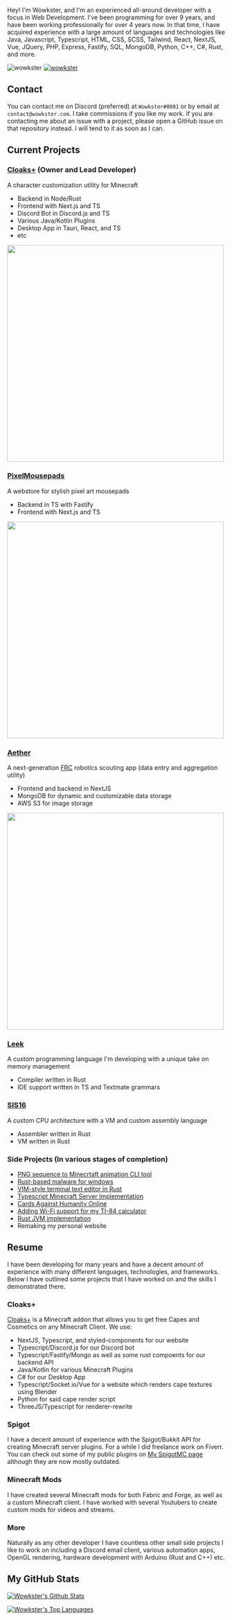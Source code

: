 Hey! I'm Wowkster, and I'm an experienced all-around developer with a focus in Web Development. I've been programming for over 9 years, and have been working professionally for over 4 years now. In that time, I have acquired experience with a large amount of languages and technologies like Java, Javascript, Typescript, HTML, CSS, SCSS, Tailwind, React, NextJS, Vue, JQuery, PHP, Express, Fastify, SQL, MongoDB, Python, C++, C#, Rust, and more. 

<p align="left"> <img src="https://komarev.com/ghpvc/?username=wowkster&label=Profile%20views&color=0e75b6&style=flat" alt="wowkster" /> <a href='https://wakatime.com/@14712074-e7e9-4ac6-91dd-cf3f62547828'><img src="https://wakatime.com/badge/user/14712074-e7e9-4ac6-91dd-cf3f62547828.svg" alt="wowkster" /></a> </p>

## Contact
You can contact me on Discord (preferred) at `Wowkster#0001` or by email at `contact@wowkster.com`. I take commissions if you like my work. If you are contacting me about an issue with a project, please open a GitHub issue on that repository instead. I will tend to it as soon as I can.

## Current Projects

### [Cloaks+](https://github.com/CloaksPlus) (Owner and Lead Developer)
  A character customization utility for Minecraft

  * Backend in Node/Rust
  * Frontend with Next.js and TS
  * Discord Bot in Discord.js and TS
  * Various Java/Kotlin Plugins
  * Desktop App in Tauri, React, and TS
  * etc

<img src="https://user-images.githubusercontent.com/49880655/230960140-ff465d11-eec3-4a3d-8163-df86bc133afe.png" width="500">

### [PixelMousepads](https://pixelmousepads.com)
  A webstore for stylish pixel art mousepads

  * Backend in TS with Fastify
  * Frontend with Next.js and TS

<img src="https://user-images.githubusercontent.com/49880655/230960693-78ff38aa-5f9f-4bbd-984b-bcd18039c541.png" width="500">


### [Aether](https://github.com/Team303/aether)
  
  A next-generation [FRC](https://www.firstinspires.org/robotics/frc) robotics scouting app (data entry and aggregation utility)
  
  * Frontend and backend in NextJS
  * MongoDB for dynamic and customizable data storage
  * AWS S3 for image storage

<img src="https://user-images.githubusercontent.com/49880655/230966259-0816aa17-f5e8-4936-a99c-d54232584592.png" width="500">

### [Leek](https://github.com/leek-lang/leek)

  A custom programming language I'm developing with a unique take on memory management
  
  * Compiler written in Rust
  * IDE support written in TS and Textmate grammars

### [SIS16](https://github.com/SIS16)

  A custom CPU architecture with a VM and custom assembly language
  
  * Assembler written in Rust
  * VM written in Rust

### Side Projects (In various stages of completion)

* [PNG sequence to Minecrtaft animation CLI tool](https://github.com/wowkster/StackPNG)
* [Rust-based malware for windows](https://github.com/wowkster/repulse)
* [VIM-style terminal text editor in Rust](https://github.com/wowkster/rim)
* [Typescript Minecraft Server Implementation](https://github.com/wowkster/HydrogenServer)
* [Cards Against Humanity Online](https://github.com/wowkster/CardsAgainstHumanity)
* [Adding Wi-Fi support for my TI-84 calculator](https://github.com/wowkster/TI-RC)
* [Rust JVM implementation](https://github.com/wowkster/RustJVM)
* Remaking my personal website

## Resume

I have been developing for many years and have a decent amount of experience with many different languages, technologies, and frameworks. Below I have outlined some projects that I have worked on and the skills I demonstrated there.

### Cloaks+

[Cloaks+](https://github.com/CloaksPlus) is a Minecraft addon that allows you to get free Capes and Cosmetics on any Minecraft Client. We use:

* NextJS, Typescript, and styled-components for our website
* Typescript/Discord.js for our Discord bot
* Typescript/Fastify/Mongo as well as some rust compoents for our backend API
* Java/Kotlin for various Minecraft Plugins
* C# for our Desktop App
* Typescript/Socket.io/Vue for a website which renders cape textures using Blender
* Python for said cape render script
* ThreeJS/Typescript for renderer-rewrite

### Spigot

I have a decent amount of experience with the Spigot/Bukkit API for creating Minecraft server plugins. For a while I did freelance work on Fiverr. You can check out some of my public plugins on [My SpigotMC page](https://www.spigotmc.org/resources/authors/wowkster.946669/) although they are now mostly outdated.

### Minecraft Mods

I have created several Minecraft mods for both Fabric and Forge, as well as a custom Minecraft client. I have worked with several Youtubers to create custom mods for videos and streams.

### More

Naturally as any other developer I have countless other small side projects I like to work on including a Discord email client, various automation apps, OpenGL rendering, hardware development with Arduino (Rust and C++) etc.

## My GitHub Stats

[![Wowkster's Github Stats](https://github-readme-stats.vercel.app/api?username=wowkster&count_private=true&include_all_commits=true&show_icons=true&theme=algolia)](https://github.com/anuraghazra/github-readme-stats)

[![Wowkster's Top Languages](https://github-readme-stats.vercel.app/api/top-langs/?username=wowkster&layout=compact&theme=algolia&langs_count=10)](https://github.com/anuraghazra/github-readme-stats)
